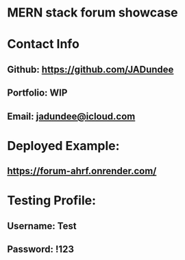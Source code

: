 # MERN stack forum showcase
# Contact Info
## Github: https://github.com/JADundee
## Portfolio: WIP
## Email: jadundee@icloud.com

# Deployed Example:
## https://forum-ahrf.onrender.com/

# Testing Profile:
## Username: Test
## Password: !123